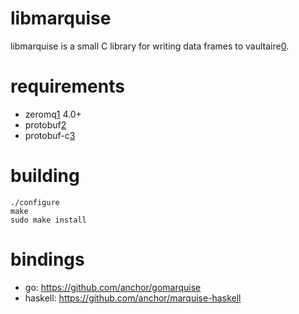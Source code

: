 libmarquise
===========

libmarquise is a small C library for writing data frames to
vaultaire[0]. 

requirements
============

 - zeromq[1] 4.0+
 - protobuf[2]
 - protobuf-c[3]

building
========

	./configure
	make
	sudo make install

bindings
========

 - go: https://github.com/anchor/gomarquise
 - haskell: https://github.com/anchor/marquise-haskell

[0]: https://github.com/anchor/vaultaire
[1]: http://zeromq.org/
[2]: https://code.google.com/p/protobuf/
[3]: https://code.google.com/p/protobuf-c/

